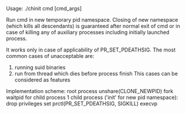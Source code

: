 Usage: ./chinit cmd [cmd_args]

Run cmd in new temporary pid namespace.
Closing of new namespace (which kills all descendants)
is guaranteed after normal exit of cmd
or in case of killing any of auxiliary processes
including initially launched process.

It works only in case of applicability of PR_SET_PDEATHSIG.
The most common cases of unacceptable are:
  1. running suid binaries
  2. run from thread which dies before process finish
This cases can be considered as features

Implementation scheme:
  root process
    unshare(CLONE_NEWPID)
    fork
    waitpid for child process 1
  child process ('init' for new pid namespace):
    drop privileges
    set prctl(PR_SET_PDEATHSIG, SIGKILL)
    execvp
